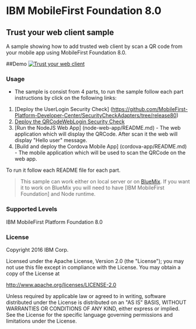 IBM MobileFirst Foundation 8.0
===
## Trust your web client sample 
A sample showing how to add trusted web client by scan a QR code from your mobile app using MobileFirst Foundation 8.0.  

##Demo
[![Trust your web client](https://img.youtube.com/vi/HgA-aPUWEeE/0.jpg)](https://www.youtube.com/watch?v=HgA-aPUWEeE)


### Usage
* The sample is consist from 4 parts, to run the sample follow each part instructions by click on the following links:

1. [Deploy the UserLogin Security Check] (https://github.com/MobileFirst-Platform-Developer-Center/SecurityCheckAdapters/tree/release80) 
2. [Deploy the QRCodeWebLogin Security Check](qrcode-web-login-security-check/README.md)
3. [Run the NodeJS Web App] (node-web-app/README.md) - The web application which will display the QRCode. After scan it the web will display "Hello user" message.
4. [Build and deploy the Cordova Mobile App] (cordova-app/README.md) - The mobile application which will be used to scan the QRCode on the web app.

To run it follow each README file for each part.

> This sample can work either on local server or on [BlueMix](www.bluemix.com).  If you want it to work on BlueMix you will need to have [IBM MobileFirst Foundation] and Node runtime.

### Supported Levels
IBM MobileFirst Platform Foundation 8.0

### License
Copyright 2016 IBM Corp.

Licensed under the Apache License, Version 2.0 (the "License");
you may not use this file except in compliance with the License.
You may obtain a copy of the License at

http://www.apache.org/licenses/LICENSE-2.0

Unless required by applicable law or agreed to in writing, software
distributed under the License is distributed on an "AS IS" BASIS,
WITHOUT WARRANTIES OR CONDITIONS OF ANY KIND, either express or implied.
See the License for the specific language governing permissions and
limitations under the License.